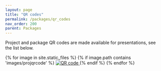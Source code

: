 ```yaml
---
layout: page
title: "QR codes"
permalink: /packages/qr_codes
nav_order: 200
parent: Packages
---
```


Project and package QR codes are made available for presentations, see the list below.

<div class="text-center">
{% for image in site.static_files %}
    {% if image.path contains 'images/projqrcode' %}
        <a href="{{ site.baseurl }}{{ image.path }}">
            <img src="{{ site.baseurl }}{{ image.path }}" alt="QR code" />
        </a>
    {% endif %}
{% endfor %}
</div>

